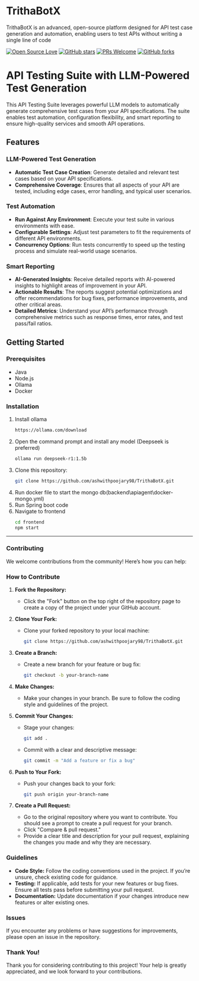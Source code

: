 # TrithaBotX
TrithaBotX is an advanced, open-source platform designed for API test case generation and automation, enabling users to test APIs without writing a single line of code



[![Open Source Love](https://badges.frapsoft.com/os/v1/open-source.svg?v=103)](https://github.com/ashwithpoojary98/TrithaBotX)
[![GitHub stars](https://img.shields.io/github/stars/ashwithpoojary98/TrithaBotX.svg?style=flat)](https://github.com/ashwithpoojary98/TrithaBotX/stargazers)
[![PRs Welcome](https://img.shields.io/badge/PRs-Welcome-brightgreen.svg?style=flat )](https://github.com/ashwithpoojary98/TrithaBotX/pulls)
[![GitHub forks](https://img.shields.io/github/forks/ashwithpoojary98/TrithaBotX.svg?style=social&label=Fork)](https://github.com/ashwithpoojary98/TrithaBotX/network)

# API Testing Suite with LLM-Powered Test Generation

This API Testing Suite leverages powerful LLM models to automatically generate comprehensive test cases from your API specifications. The suite enables test automation, configuration flexibility, and smart reporting to ensure high-quality services and smooth API operations.

## Features

### LLM-Powered Test Generation
- **Automatic Test Case Creation**: Generate detailed and relevant test cases based on your API specifications. 
- **Comprehensive Coverage**: Ensures that all aspects of your API are tested, including edge cases, error handling, and typical user scenarios.

### Test Automation
- **Run Against Any Environment**: Execute your test suite in various environments with ease.
- **Configurable Settings**: Adjust test parameters to fit the requirements of different API environments.
- **Concurrency Options**: Run tests concurrently to speed up the testing process and simulate real-world usage scenarios.

### Smart Reporting
- **AI-Generated Insights**: Receive detailed reports with AI-powered insights to highlight areas of improvement in your API.
- **Actionable Results**: The reports suggest potential optimizations and offer recommendations for bug fixes, performance improvements, and other critical areas.
- **Detailed Metrics**: Understand your API’s performance through comprehensive metrics such as response times, error rates, and test pass/fail ratios.

## Getting Started

### Prerequisites
- Java
- Node.js
- Ollama
- Docker

### Installation

1. Install ollama
   ```bash
   https://ollama.com/download
2. Open the command prompt and install any model (Deepseek is preferred)
   ```bash
   ollama run deepseek-r1:1.5b   
3. Clone this repository:
   ```bash
   git clone https://github.com/ashwithpoojary98/TrithaBotX.git
4. Run docker file to start the mongo db(backend\apiagent\docker-mongo.yml)   
5. Run Spring boot code
6. Navigate to frontend
    ```bash
    cd frontend
    npm start
***

### Contributing

We welcome contributions from the community! Here’s how you can help:

### How to Contribute

1. **Fork the Repository:**
    - Click the "Fork" button on the top right of the repository page to create a copy of the project under your GitHub account.

2. **Clone Your Fork:**
    - Clone your forked repository to your local machine:
      ```bash
      git clone https://github.com/ashwithpoojary98/TrithaBotX.git
      ```

3. **Create a Branch:**
    - Create a new branch for your feature or bug fix:
      ```bash
      git checkout -b your-branch-name
      ```

4. **Make Changes:**
    - Make your changes in your branch. Be sure to follow the coding style and guidelines of the project.

5. **Commit Your Changes:**
    - Stage your changes:
      ```bash
      git add .
      ```
    - Commit with a clear and descriptive message:
      ```bash
      git commit -m "Add a feature or fix a bug"
      ```

6. **Push to Your Fork:**
    - Push your changes back to your fork:
      ```bash
      git push origin your-branch-name
      ```

7. **Create a Pull Request:**
    - Go to the original repository where you want to contribute. You should see a prompt to create a pull request for your branch.
    - Click "Compare & pull request."
    - Provide a clear title and description for your pull request, explaining the changes you made and why they are necessary.

### Guidelines

- **Code Style:** Follow the coding conventions used in the project. If you’re unsure, check existing code for guidance.
- **Testing:** If applicable, add tests for your new features or bug fixes. Ensure all tests pass before submitting your pull request.
- **Documentation:** Update documentation if your changes introduce new features or alter existing ones.

### Issues

If you encounter any problems or have suggestions for improvements, please open an issue in the repository.

### Thank You!

Thank you for considering contributing to this project! Your help is greatly appreciated, and we look forward to your contributions.
